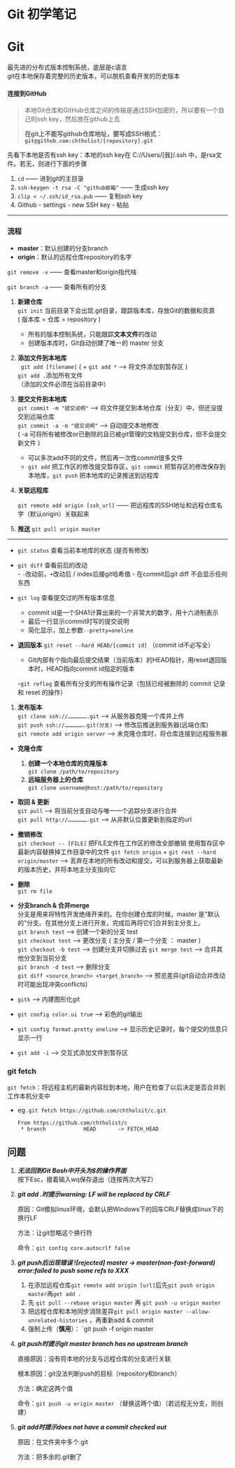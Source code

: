 # Git 初学笔记




# Git 

最先进的分布式版本控制系统，底层是c语言  
git在本地保存着完整的历史版本，可以脱机查看开发的历史版本  



#### 连接到GitHub

> 本地Git仓库和GitHub仓库之间的传输是通过SSH加密的，所以要有一个自己的ssh key，然后放在github上去
>
> **在git上不能写github仓库地址，要写成SSH格式：`git@github.com:chtholist/[repository].git`**

先看下本地是否有ssh key：本地的ssh key在 C://Users/[我]/.ssh 中，是rsa文件。若无，则进行下面的步骤

1. `cd` —— 进到git的主目录
2. `ssh-keygen -t rsa -C "github邮箱"`  —— 生成ssh key
3. `clip < ~/.ssh/id_rsa.pub` —— 复制ssh key
4. Github - settings - new SSH key - 粘贴



---
### 流程



- **master**：默认创建的分支branch
- **origin**：默认的远程仓库repository的名字

`git remove -v` —— 查看master和origin指代啥

`git branch -a` —— 查看所有的分支



1. **新建仓库**  
   ` git init `   当前目录下会出现.git目录，跟踪版本库，存放Git的数据和资源    
   ( 版本库 = 仓库 = repository )  

   - 所有的版本控制系统，只能跟踪**文本文件**的改动
   - 创建版本库时，Git自动创建了唯一的 master 分支

2. **添加文件到本地库**   
    ` git add [filename]`  ( + ` git add * ` —> 将文件添加到暂存区 )  
    ` git add . `添加所有文件  
    （添加的文件必须在当前目录中）

3. **提交文件到本地库**  
   ` git commit -m "提交说明" ` —> 将文件提交到本地仓库（分支）中，但还没提交到远端仓库   
   ` git commit -a -m "提交说明" `  —> 自动提交本地修改  
   ( -a 可将所有被修改or已删除的且已被git管理的文档提交到仓库，但不会提交新文件 )  
   - 可以多次add不同的文件，然后再一次性commit很多文件 
   - `git add` 把工作区的修改提交暂存区，`git commit` 把暂存区的修改保存到本地库，`git push` 把本地库的记录推送到远程库   

4. **关联远程库**		

    ` git remote add origin [ssh_url] `    —— 把远程库的SSH地址和远程仓库名字（默认origin）关联起来

5. **推送**	` git pull origin master `



---

- ` git status ` 查看当前本地库的状态 (是否有修改)  
 - ` git diff ` 查看前后的改动  
	   - `-`改动前，`+`改动后 / index后接git哈希值 
	   - 在commit后git diff 不会显示任何东西  
- `git log` 查看提交过的所有版本信息
	- commit id是一个SHA1计算出来的一个非常大的数字，用十六进制表示
	- 最后一行显示commit时写的提交说明
	- 简化显示，加上参数`--pretty=oneline`

- **退回版本**	`git reset --hard HEAD/[commit id]`	（commit id不必写全）
	- Git内部有个指向最后提交结果（当前版本）的HEAD指针，用reset退回版本时，HEAD指向commit id指定的版本

	-`git reflog`	查看所有分支的所有操作记录（包括已经被删除的 commit 记录和 reset 的操作）

1. **发布版本**  
    ` git clone ssh://……………….git ` —> 从服务器克隆一个库并上传  
    ` git push ssh://……………….git(分支) ` —> 修改后推送到服务器(远端仓库)  
    ` git remote add origin server ` —> 未克隆仓库时，将仓库连接到远程服务器  


- **克隆仓库**  
  1. **创建一个本地仓库的克隆版本**  
      ` git clone /path/to/repository `  
  2. **远端服务器上的仓库**  
      ` git clone username@host:/path/to/repository `

- **取回 & 更新**  
  ` git pull ` —> 将当前分支自动与唯一一个追踪分支进行合并  
  ` git pull http://……………….git ` —> 从非默认位置更新到指定的url  
- **撤销修改**  
  ` git checkout -- [FILE] ` 	把FILE文件在工作区的修改全部撤销
	  使用暂存区中最新内容替换掉工作目录中的文件
  ` git fetch origin ` + ` git rest --hard origin/master ` —> 丢弃在本地的所有改动和提交，可以到服务器上获取最新的版本历史，并将本地主分支指向它
- **删除**  
  ` git rm file `  
- **分支branch & 合并merge**  
  分支是用来将特性开发绝缘开来的。在你创建仓库的时候，master 是"默认的"分支。在其他分支上进行开发，完成后再将它们合并到主分支上。  
  ` git branch test ` —> 创建一个新的分支 test  
  ` git checkout test ` —> 更改分支  ( 主分支 / 第一个分支 ： master )  
  ` git checkout -b test ` —> 创建分支并切换过去
  ` git merge test ` —> 合并其他分支到当前分支  
  ` git branch -d test ` —> 删除分支  
  ` git diff <source_branch> <target_branch> ` —> 预览差异(git自动合并改动时可能出现冲突conflicts)  


- ` gitk ` —> 内建图形化git  
- ` git config color.ui true ` —> 彩色的git输出  
- ` git config format.pretty oneline ` —> 显示历史记录时，每个提交的信息只显示一行  
- ` git add -i ` —> 交互式添加文件到暂存区  





### git fetch
`git fetch`：将远程主机的最新内容拉到本地，用户在检查了以后决定是否合并到工作本机分支中
- eg. `git fetch https://github.com/chtholsit/c.git`	
	```
	From https://github.com/chtholist/c
	 * branch            HEAD       -> FETCH_HEAD
	```



## 问题



1. ***无法回到Git Bash中开头为$的操作界面***  
   按下Esc，接着输入wq保存退出（连按两次大写Z）  

2. ***git add .时提示warning: LF will be replaced by CRLF***  

   原因：Git模拟linux环境，会默认把Windows下的回车CRLF替换成linux下的换行LF

   方法：让git忽略这个换行符

   命令：` git config core.autocrlf false `

3. ***git push后出现错误 ![rejected] master -> master(non-fast-forward) error:failed to push some refs to XXX***   
    1. 在添加远程仓库` git remote add origin [url] `后先` git push origin master `再` get add . `  
    2. 先 ` git pull --rebase origin master ` 再 ` git push -u origin master ` 
    3. 把远程仓库和本地同步消除差异`git pull origin master --allow-unrelated-histories` ，再重新add & commit
    4. 强制上传（**慎用**）： `git push -f origin master


4. ***git push时提示git master branch has no upstream branch***

   直接原因：没有将本地的分支与远程仓库的分支进行关联

   根本原因：git没法判断push的目标（repository和branch）

   方法：确定这两个值

   命令：`git push -u origin master` （替换这两个值）（若远程无分支，则创建）

5. ***git add时提示does not have a commit checked out***

   原因：在文件夹中多个.git

   方法：把多余的.git删了 




